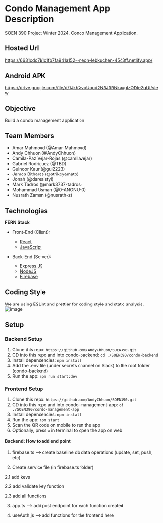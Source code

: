 # Condo Management App Description

SOEN 390 Project Winter 2024. Condo Management Application.

## Hosted Url

https://6631cdc7b1c1fb7fa941a152--neon-lebkuchen-4543ff.netlify.app/ 

## Android APK
https://drive.google.com/file/d/1JkKXvoUood2N5JfIRNkauglzODIe2qUj/view 


## Objective

Build a condo management application

## Team Members

- Amar Mahmoud (@Amar-Mahmoud)
- Andy Chhuon (@AndyChhuon)
- Camila-Paz Vejar-Rojas (@camilavejar)
- Gabriel Rodriguez (@TBD)
- Gulnoor Kaur (@gul2223)
- James Bitharas (@strikeyamato)
- Jonah (@darealstyl)
- Mark Tadros (@mark3737-tadros)
- Mohammad Usman (@0-ANONU-0)
- Nusrath Zaman (@nusrath-z)

## Technologies

**FERN Stack**

- Front-End (Client):

  - [React](https://reactnative.dev/)
  - [JavaScript](https://developer.mozilla.org/en-US/docs/Web/javascript)

- Back-End (Server):
  - [Express.JS](https://expressjs.com/)
  - [NodeJS](https://nodejs.org/en/)
  - [Firebase](https://firebase.google.com/)

## Coding Style

We are using ESLint and prettier for coding style and static analysis.
![image](https://github.com/AndyChhuon/SOEN390/assets/43625453/f47b623c-7bd0-4cdb-962d-293603f6f346)

## Setup

### Backend Setup

1. Clone this repo: `https://github.com/AndyChhuon/SOEN390.git`
2. CD into this repo and into condo-backend: `cd ./SOEN390/condo-backend`
3. Install dependencies: `npm install`
4. Add the .env file (under secrets channel on Slack) to the root folder (condo-backend)
5. Run the app: `npm run start:dev`

### Frontend Setup

1. Clone this repo: `https://github.com/AndyChhuon/SOEN390.git`
2. CD into this repo and into condo-management-app: `cd ./SOEN390/condo-management-app`
3. Install dependencies: `npm install`
4. Run the app: `npm start`
5. Scan the QR code on mobile to run the app
6. Optionally, press `w` in terminal to open the app on web

#### Backend: How to add end point

1. firebase.ts --> create baseline db data operations (update, set, push, etc)

2. Create service file (in firebase.ts folder)

2.1 add keys

2.2 add validate key function

2.3 add all functions

3. app.ts --> add post endpoint for each function created

4. useAuth.js --> add functions for the frontend here
